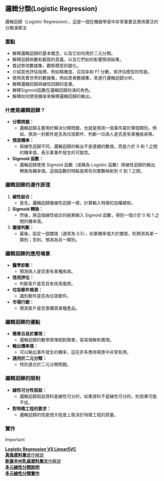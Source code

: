 ## 邏輯分類(Logistic Regression)
邏輯迴歸（Logistic Regression），這是一個在機器學習中非常重要且應用廣泛的分類演算法

### 重點
- 解釋邏輯迴歸的基本概念，以及它如何用於二元分類。
- 解釋迴歸係數和截距的意義，以及它們如何影響預測結果。
- 嘗試修改數據集，觀察模型的變化。
- 介紹其他評估指標，例如精確度、召回率和 F1 分數，來評估模型的性能。
- 使用真實世界的數據集，例如患者數據集，來進行邏輯迴歸分析。
- 解釋邏輯回歸與線性回歸的差異。
- 解釋Sigmoid函數在邏輯回歸扮演的角色。
- 解釋如何使用機率來解釋邏輯回歸的輸出。



### 什麼是邏輯迴歸？

* **分類問題：**
    * 邏輯迴歸主要用於解決分類問題，也就是預測一個事件屬於哪個類別。例如，預測一封郵件是否為垃圾郵件、判斷一位病人是否患有某種疾病等。
* **預測機率：**
    * 與線性迴歸不同，邏輯迴歸的輸出不是連續的數值，而是介於 0 和 1 之間的機率值，表示某事件發生的可能性。
* **Sigmoid 函數：**
    * 邏輯迴歸使用 Sigmoid 函數（或稱為 Logistic 函數）將線性迴歸的輸出轉換為機率值。這個函數的特點是將任何實數映射到 0 到 1 之間。

### 邏輯迴歸的運作原理

1.  **線性組合：**
    * 首先，邏輯迴歸像線性迴歸一樣，計算輸入特徵的加權總和。
2.  **Sigmoid 轉換：**
    * 然後，將這個線性組合的結果輸入 Sigmoid 函數，得到一個介於 0 和 1 之間的機率值。
3.  **閾值判斷：**
    * 最後，設定一個閾值（通常為 0.5），如果機率值大於閾值，則預測為某一類別；否則，預測為另一類別。

### 邏輯迴歸的應用場景

* **醫學診斷：**
    * 預測病人是否患有某種疾病。
* **信用評估：**
    * 判斷客戶是否具有信用風險。
* **垃圾郵件檢測：**
    * 識別郵件是否為垃圾郵件。
* **市場行銷：**
    * 預測客戶是否會購買某種產品。

### 邏輯迴歸的優點

* **簡單且易於實現：**
    * 邏輯迴歸的數學原理相對簡單，容易理解和實現。
* **輸出機率值：**
    * 可以輸出事件發生的機率，這在許多應用場景中非常有用。
* **適用於二元分類：**
    * 特別適合於二元分類問題。

### 邏輯迴歸的限制

* **線性可分性假設：**
    * 邏輯迴歸假設資料是線性可分的，如果資料不是線性可分的，則效果可能不佳。
* **對特徵工程的要求：**
    * 邏輯迴歸的性能很大程度上取決於特徵工程的質量。

### 實作
> [!IMPORTANT]
> [**Logistic Regression VS LinearSVC**](./說明1.ipynb)  
> [**真偽資料集**實作解說](./forge說明2.ipynb)  
> [**斯康辛州乳癌資料集**實作解說](./cancer說明3.ipynb)  
> [**多元線性分類說明**](./multiclass_classification說明.ipynb)  
> [**多元線性分類實作**](./multiclass_classification實作.ipynb)  
 





